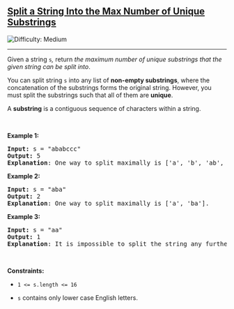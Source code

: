 <h2><a href="https://leetcode.com/problems/split-a-string-into-the-max-number-of-unique-substrings">Split a String Into the Max Number of Unique Substrings</a></h2> <img src='https://img.shields.io/badge/Difficulty-Medium-orange' alt='Difficulty: Medium' /><hr><p>Given a string&nbsp;<code>s</code><var>,</var>&nbsp;return <em>the maximum&nbsp;number of unique substrings that the given string can be split into</em>.</p>

<p>You can split string&nbsp;<code>s</code> into any list of&nbsp;<strong>non-empty substrings</strong>, where the concatenation of the substrings forms the original string.&nbsp;However, you must split the substrings such that all of them are <strong>unique</strong>.</p>

<p>A <strong>substring</strong> is a contiguous sequence of characters within a string.</p>

<p>&nbsp;</p>
<p><strong class="example">Example 1:</strong></p>

<pre>
<strong>Input:</strong> s = &quot;ababccc&quot;
<strong>Output:</strong> 5
<strong>Explanation</strong>: One way to split maximally is [&#39;a&#39;, &#39;b&#39;, &#39;ab&#39;, &#39;c&#39;, &#39;cc&#39;]. Splitting like [&#39;a&#39;, &#39;b&#39;, &#39;a&#39;, &#39;b&#39;, &#39;c&#39;, &#39;cc&#39;] is not valid as you have &#39;a&#39; and &#39;b&#39; multiple times.
</pre>

<p><strong class="example">Example 2:</strong></p>

<pre>
<strong>Input:</strong> s = &quot;aba&quot;
<strong>Output:</strong> 2
<strong>Explanation</strong>: One way to split maximally is [&#39;a&#39;, &#39;ba&#39;].
</pre>

<p><strong class="example">Example 3:</strong></p>

<pre>
<strong>Input:</strong> s = &quot;aa&quot;
<strong>Output:</strong> 1
<strong>Explanation</strong>: It is impossible to split the string any further.
</pre>

<p>&nbsp;</p>
<p><strong>Constraints:</strong></p>

<ul>
	<li>
	<p><code>1 &lt;= s.length&nbsp;&lt;= 16</code></p>
	</li>
	<li>
	<p><code>s</code> contains&nbsp;only lower case English letters.</p>
	</li>
</ul>
